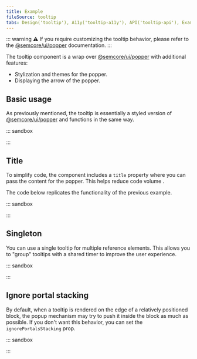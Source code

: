 ```yaml
---
title: Example
fileSource: tooltip
tabs: Design('tooltip'), A11y('tooltip-a11y'), API('tooltip-api'), Example('tooltip-code'), Changelog('tooltip-changelog')
---
```


::: warning
:warning: If you require customizing the tooltip behavior, please refer to the [@semcore/ui/popper](/utils/popper/) documentation.
:::

The tooltip component is a wrap over [@semcore/ui/popper](/utils/popper/) with additional features:

- Stylization and themes for the popper.
- Displaying the arrow of the popper.

## Basic usage

As previously mentioned, the tooltip is essentially a styled version of [@semcore/ui/popper](/utils/popper/) and functions in the same way.

::: sandbox

<script lang="tsx">
import React from 'react';
import Tooltip from '@semcore/ui/tooltip';
import { Box, Flex } from '@semcore/ui/flex-box';
import Link from '@semcore/ui/link';

const Demo = () => (
  <Flex>
    <Box m='auto' p={5}>
      <Tooltip>
        <Tooltip.Trigger>
          <Link>Trigger</Link>
        </Tooltip.Trigger>
        <Tooltip.Popper>Hello, stranger</Tooltip.Popper>
      </Tooltip>
    </Box>
  </Flex>
);
</script>

:::

## Title

To simplify code, the component includes a `title` property where you can pass the content for the popper. This helps reduce code volume .

The code below replicates the functionality of the previous example.

::: sandbox

<script lang="tsx">
import React from 'react';
import Tooltip from '@semcore/ui/tooltip';
import { Box, Flex } from '@semcore/ui/flex-box';
import Link from '@semcore/ui/link';

const Demo = () => (
  <Flex>
    <Box m='auto' p={5}>
      <Tooltip title='Hello, stranger'>
        <Link>Trigger</Link>
      </Tooltip>
    </Box>
  </Flex>
);
</script>

:::

## Singleton

You can use a single tooltip for multiple reference elements. This allows you to "group" tooltips with a shared timer to improve the user experience.

::: sandbox

<script lang="tsx">
import React from 'react';
import Tooltip from '@semcore/ui/tooltip';
import Select from '@semcore/ui/select';

const options = Array(50)
  .fill('')
  .map((_, index) => `Option ${index}`);

const Demo = () => (
  <Select>
    <Select.Trigger placeholder='Select option' />
    <Select.Menu>
      <Tooltip timeout={[0, 50]} placement='right'>
        {options.map((option, index) => (
          <Select.Option value={option} key={index} tag={Tooltip.Trigger}>
            {option}
          </Select.Option>
        ))}
        <Tooltip.Popper w={86}>Hey there!</Tooltip.Popper>
      </Tooltip>
    </Select.Menu>
  </Select>
);
</script>

:::

## Ignore portal stacking

By default, when a tooltip is rendered on the edge of a relatively positioned block, the popup mechanism may try to push it inside the block as much as possible. If you don't want this behavior, you can set the `ignorePortalsStacking` prop.

::: sandbox

<script lang="tsx">
import React from 'react';
import Button from '@semcore/ui/button';
import Modal from '@semcore/ui/modal';
import { Text } from '@semcore/ui/typography';
import { Box } from '@semcore/ui/flex-box';
import Input from '@semcore/ui/input';
import Tooltip from '@semcore/ui/tooltip';

const Demo = () => {
  const [visible, setVisible] = React.useState(false);

  return (
    <React.Fragment>
      <Button use='primary' onClick={() => setVisible(true)}>
        Open modal
      </Button>
      <Modal visible={visible} onClose={() => setVisible(false)} w={536}>
        <Box mb={2}>
          <Text size={300} tag='label' htmlFor='input-1'>
            First input with tooltip
          </Text>
        </Box>
        <Tooltip
          title='Tooltip with ignoring portals stacking.'
          visible={true}
          placement='left-start'
          ignorePortalsStacking
        >
          <Input size='l' w={440}>
            <Input.Value id='input-2' />
          </Input>
        </Tooltip>
        <Box mt={5} mb={2}>
          <Text size={300} tag='label' htmlFor='input-2'>
            Second input with tooltip
          </Text>
        </Box>
        <Tooltip
          title='Tooltip without ignoring portals stacking.'
          visible={true}
          placement='right-start'
        >
          <Input size='l' w={440}>
            <Input.Value id='input-2' />
          </Input>
        </Tooltip>
      </Modal>
    </React.Fragment>
  );
};


</script>

:::
